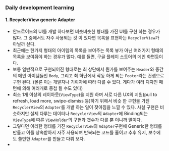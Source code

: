 ### Daily development learning  
#### 1. RecyclerView generic Adapter  
- 안드로이드의 UI를 개발 하다보면 비슷비슷한 형태를 가진 UI를 구현 하는 경우가 많다. 그 중에서도 자주 사용되는 것 이 있다면 목록을 표현하는 `RecyclerView`가 아닐까 싶다. 
- 최근에는 한가지 형태의 아이템의 목록을 보여주는 목록 뷰가 아닌 여러가지 형태의 목록을 보여줘야 하는 경우가 많다. 예를 들면, 구글 플레이 스토어의 메인 화면등이다. 
- 보통 일반적으로 구현되어진 형태로는 최 상단에서 뭔가를 보여주는 `Header`와 중간의 메인 아이템들인 `Body`, 그리고 최 하단에서 작동 하게 되는 `Footer`라는 컨셉으로 구현 된다. (몰론 이는 개발자나 기획자에 따라 다를 수 있다. 게다가 여러 디자인 패턴에 의해 여러개로 중첩 될 수도 있다)  
- 최소 1개 이상의 레이아웃(`ViewType`)을 지원 하며 서로 다른 UX의 지원(pull to refresh, load more, swipe-dismiss 등)하기 위해서 비슷 한 구현을 가진 `RecyclerView`의 `Adapter`를 개발 하는 일이 잦아짐을 느낄 수 있다. 사실 구현은 비슷하지만 실제 다루는 데이터나 `RecyclerView`의 `Adapter`에 Binding되는 `ViewType`에 따른 `ViewHolder`의 구현과 갯수가 다를 뿐 이니까 말이다. 
- 그렇다면 이러한 형태를 가진 `RecyclerView`의 `Adapter`구현에 Generic한 형태를 만들고 이를 상속받아서 자주 사용되며 반복되는 코드를 줄이고 추후 유지, 보수에도 쓸만한 `Adapter`를 만들고 다뤄 보자. 
- 


